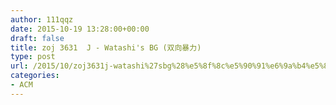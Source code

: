 ```yaml
---
author: 111qqz
date: 2015-10-19 13:28:00+00:00
draft: false
title: zoj 3631  J - Watashi's BG (双向暴力)
type: post
url: /2015/10/zoj3631j-watashi%27sbg%28%e5%8f%8c%e5%90%91%e6%9a%b4%e5%8a%9b%29/
categories:
- ACM
---
```



